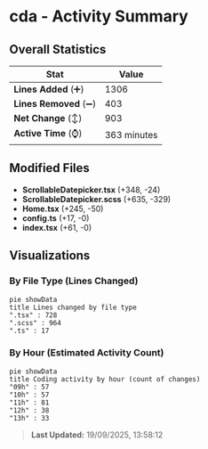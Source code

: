 # cda - Activity Summary 

## Overall Statistics

| Stat                   | Value                                                             |
| ---------------------- | ----------------------------------------------------------------- |
| **Lines Added** (➕)   | 1306                                          |
| **Lines Removed** (➖) | 403                                        |
| **Net Change** (↕)    | 903                |
| **Active Time** (⌚)   | 363 minutes |


## Modified Files
- **ScrollableDatepicker.tsx** (+348, -24)
- **ScrollableDatepicker.scss** (+635, -329)
- **Home.tsx** (+245, -50)
- **config.ts** (+17, -0)
- **index.tsx** (+61, -0)

## Visualizations

### By File Type (Lines Changed)

```mermaid
pie showData
title Lines changed by file type
".tsx" : 728
".scss" : 964
".ts" : 17
```

### By Hour (Estimated Activity Count)

```mermaid
pie showData
title Coding activity by hour (count of changes)
"09h" : 57
"10h" : 57
"11h" : 81
"12h" : 38
"13h" : 33
```


> **Last Updated:** 19/09/2025, 13:58:12